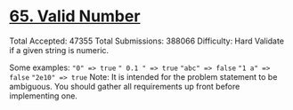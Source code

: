 # [65. Valid Number](./README.md)

Total Accepted: 47355 Total Submissions: 388066 Difficulty: Hard
Validate if a given string is numeric.

Some examples:
`"0" => true`
`" 0.1 " => true`
`"abc" => false`
`"1 a" => false`
`"2e10" => true`
Note: It is intended for the problem statement to be ambiguous. You should gather all requirements up front before implementing one.
